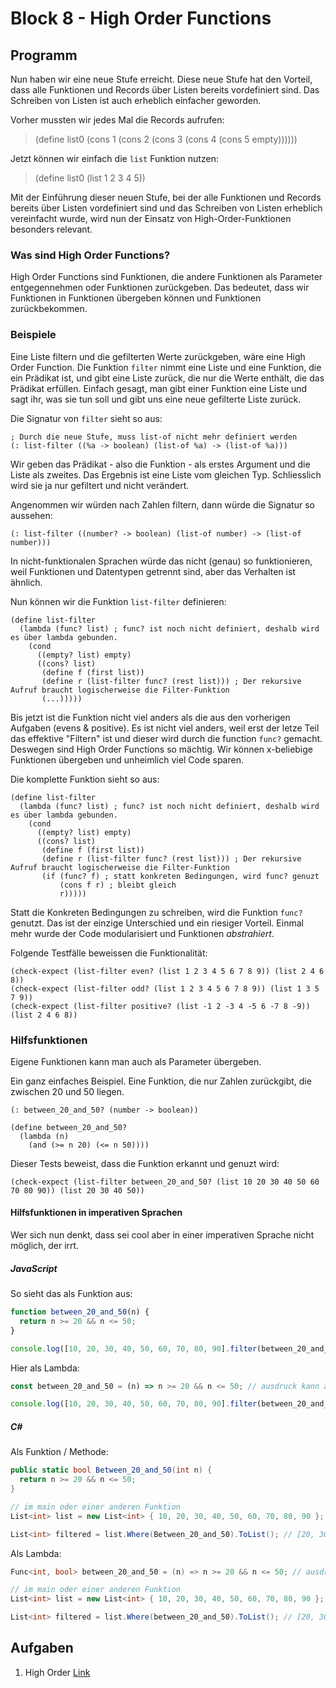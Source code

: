 # Block 8 - High Order Functions

## Programm

Nun haben wir eine neue Stufe erreicht. Diese neue Stufe hat den Vorteil, dass alle Funktionen und Records über Listen bereits vordefiniert sind. Das Schreiben von Listen ist auch erheblich einfacher geworden.

Vorher mussten wir jedes Mal die Records aufrufen:

> (define list0 (cons 1 (cons 2 (cons 3 (cons 4 (cons 5 empty))))))

Jetzt können wir einfach die `list` Funktion nutzen:

> (define list0 (list 1 2 3 4 5))

Mit der Einführung dieser neuen Stufe, bei der alle Funktionen und Records bereits über Listen vordefiniert sind und das Schreiben von Listen erheblich vereinfacht wurde, wird nun der Einsatz von High-Order-Funktionen besonders relevant.

### Was sind High Order Functions?

High Order Functions sind Funktionen, die andere Funktionen als Parameter entgegennehmen oder Funktionen zurückgeben. Das bedeutet, dass wir Funktionen in Funktionen übergeben können und Funktionen zurückbekommen.

### Beispiele

Eine Liste filtern und die gefilterten Werte zurückgeben, wäre eine High Order Function. Die Funktion `filter` nimmt eine Liste und eine Funktion, die ein Prädikat ist, und gibt eine Liste zurück, die nur die Werte enthält, die das Prädikat erfüllen. Einfach gesagt, man gibt einer Funktion eine Liste und sagt ihr, was sie tun soll und gibt uns eine neue gefilterte Liste zurück.

Die Signatur von `filter` sieht so aus:

```racket
; Durch die neue Stufe, muss list-of nicht mehr definiert werden
(: list-filter ((%a -> boolean) (list-of %a) -> (list-of %a)))
```

Wir geben das Prädikat - also die Funktion - als erstes Argument und die Liste als zweites. Das Ergebnis ist eine Liste vom gleichen Typ. Schliesslich wird sie ja nur gefiltert und nicht verändert.

Angenommen wir würden nach Zahlen filtern, dann würde die Signatur so aussehen:

```racket
(: list-filter ((number? -> boolean) (list-of number) -> (list-of number)))
```

In nicht-funktionalen Sprachen würde das nicht (genau) so funktionieren, weil Funktionen und Datentypen getrennt sind, aber das Verhalten ist ähnlich.

Nun können wir die Funktion `list-filter` definieren:

```racket
(define list-filter
  (lambda (func? list) ; func? ist noch nicht definiert, deshalb wird es über lambda gebunden.
    (cond
      ((empty? list) empty)
      ((cons? list)
       (define f (first list))
       (define r (list-filter func? (rest list))) ; Der rekursive Aufruf braucht logischerweise die Filter-Funktion
       (...)))))
```

Bis jetzt ist die Funktion nicht viel anders als die aus den vorherigen Aufgaben (evens & positive). Es ist nicht viel anders, weil erst der letze Teil das effektive "Filtern" ist und dieser wird durch die function `func?` gemacht. Deswegen sind High Order Functions so mächtig. Wir können x-beliebige Funktionen übergeben und unheimlich viel Code sparen.

Die komplette Funktion sieht so aus:

```racket
(define list-filter
  (lambda (func? list) ; func? ist noch nicht definiert, deshalb wird es über lambda gebunden.
    (cond
      ((empty? list) empty)
      ((cons? list)
       (define f (first list))
       (define r (list-filter func? (rest list))) ; Der rekursive Aufruf braucht logischerweise die Filter-Funktion
       (if (func? f) ; statt konkreten Bedingungen, wird func? genuzt
           (cons f r) ; bleibt gleich
           r)))))
```

Statt die Konkreten Bedingungen zu schreiben, wird die Funktion `func?` genutzt. Das ist der einzige Unterschied und ein riesiger Vorteil. Einmal mehr wurde der Code modularisiert und Funktionen _abstrahiert_.

Folgende Testfälle beweissen die Funktionalität:

```racket
(check-expect (list-filter even? (list 1 2 3 4 5 6 7 8 9)) (list 2 4 6 8))
(check-expect (list-filter odd? (list 1 2 3 4 5 6 7 8 9)) (list 1 3 5 7 9))
(check-expect (list-filter positive? (list -1 2 -3 4 -5 6 -7 8 -9)) (list 2 4 6 8))
```

### Hilfsfunktionen

Eigene Funktionen kann man auch als Parameter übergeben.

Ein ganz einfaches Beispiel. Eine Funktion, die nur Zahlen zurückgibt, die zwischen 20 und 50 liegen.

```racket
(: between_20_and_50? (number -> boolean))

(define between_20_and_50?
  (lambda (n)
    (and (>= n 20) (<= n 50))))
```

Dieser Tests beweist, dass die Funktion erkannt und genuzt wird:

```racket
(check-expect (list-filter between_20_and_50? (list 10 20 30 40 50 60 70 80 90)) (list 20 30 40 50))
```

#### Hilfsfunktionen in imperativen Sprachen

Wer sich nun denkt, dass sei cool aber in einer imperativen Sprache nicht möglich, der irrt.

##### JavaScript

So sieht das als Funktion aus:

```javascript
function between_20_and_50(n) {
  return n >= 20 && n <= 50;
}

console.log([10, 20, 30, 40, 50, 60, 70, 80, 90].filter(between_20_and_50)); // [20, 30, 40, 50]
```

Hier als Lambda:

```javascript
const between_20_and_50 = (n) => n >= 20 && n <= 50; // ausdruck kann auch direkt in filter genutzt werden

console.log([10, 20, 30, 40, 50, 60, 70, 80, 90].filter(between_20_and_50)); // [20, 30, 40, 50]
```

##### C#

Als Funktion / Methode:

```csharp
public static bool Between_20_and_50(int n) {
  return n >= 20 && n <= 50;
}

// im main oder einer anderen Funktion
List<int> list = new List<int> { 10, 20, 30, 40, 50, 60, 70, 80, 90 };

List<int> filtered = list.Where(Between_20_and_50).ToList(); // [20, 30, 40, 50]
```

Als Lambda:

```csharp
Func<int, bool> between_20_and_50 = (n) => n >= 20 && n <= 50; // ausdruck kann auch direkt in filter genutzt werden

// im main oder einer anderen Funktion
List<int> list = new List<int> { 10, 20, 30, 40, 50, 60, 70, 80, 90 };

List<int> filtered = list.Where(between_20_and_50).ToList(); // [20, 30, 40, 50]
```

## Aufgaben

1. High Order [Link](../Tasks/19.3_HighOrder.md)
